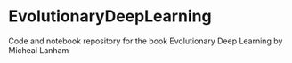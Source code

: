 # EvolutionaryDeepLearning
Code and notebook repository for the book Evolutionary Deep Learning by Micheal Lanham
